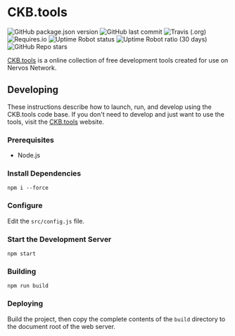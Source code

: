 # CKB.tools

![GitHub package.json version](https://img.shields.io/github/package-json/v/jordanmack/ckb-tools)
![GitHub last commit](https://img.shields.io/github/last-commit/jordanmack/ckb-tools)
![Travis (.org)](https://img.shields.io/travis/jordanmack/ckb-tools)
![Requires.io](https://img.shields.io/requires/github/jordanmack/ckb-tools)
![Uptime Robot status](https://img.shields.io/uptimerobot/status/m788404415-839b32111e1dc755c52c3e33)
![Uptime Robot ratio (30 days)](https://img.shields.io/uptimerobot/ratio/m788404415-839b32111e1dc755c52c3e33)
![GitHub Repo stars](https://img.shields.io/github/stars/jordanmack/ckb-tools?style=social)

[CKB.tools](https://ckb.tools/) is a online collection of free development tools created for use on Nervos Network.

## Developing

These instructions describe how to launch, run, and develop using the CKB.tools code base.
If you don't need to develop and just want to use the tools, visit the [CKB.tools](https://ckb.tools/) website.

### Prerequisites

- Node.js

### Install Dependencies

```
npm i --force
```

### Configure

Edit the `src/config.js` file.

### Start the Development Server
```
npm start
```

### Building
```
npm run build
```

### Deploying

Build the project, then copy the complete contents of the `build` directory to the document root of the web server.
